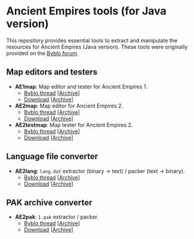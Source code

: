 # Ancient Empires tools (for Java version)

This repository provides essential tools to extract and manipulate the resources for Ancient Empires (Java version). These tools were originally provided on the [Byblo forum](https://byblo.proboards.com).

## Map editors and testers

* **AE1map**: Map editor and tester for Ancient Empires 1.
	* [Byblo thread](https://byblo.proboards.com/thread/101/tool-ae1map-editor-version-20090913) [[Archive](https://web.archive.org/web/20200512182837/https://byblo.proboards.com/thread/101/tool-ae1map-editor-version-20090913)]
	* [Download](http://users.skynet.be/fb119101/ae1/tools/AE1map20090913.rar) [[Archive](https://web.archive.org/web/20200811191335/http://users.skynet.be/fb119101/ae1/tools/AE1map20090913.rar)]
* **AE2map**: Map editor for Ancient Empires 2.
	* [Byblo thread](https://byblo.proboards.com/thread/76/tool-ae2map-editor-version-081111) [[Archive](https://web.archive.org/web/20200512182307/https://byblo.proboards.com/thread/76/tool-ae2map-editor-version-081111)]
	* [Download](http://users.skynet.be/fb119101/ae2/tools/AE2map081111.zip) [[Archive](https://web.archive.org/web/20200811173925/http://users.skynet.be/fb119101/ae2/tools/AE2map081111.zip)]
* **AE2testmap**: Map tester for Ancient Empires 2.
	* [Byblo thread](https://byblo.proboards.com/thread/77/tool-ae2map-tester-batch) [[Archive](https://web.archive.org/web/20201121190403/https://byblo.proboards.com/thread/77/tool-ae2map-tester-batch)]
	* [Download](http://users.skynet.be/fb119101/ae2/tools/AE2testmap.zip) [[Archive](https://web.archive.org/web/20201121190421/http://users.skynet.be/fb119101/ae2/tools/AE2testmap.zip)]

## Language file converter

* **AE2lang**: `lang.dat` extractor (binary → text) / packer (text → binary).
	* [Byblo thread](https://byblo.proboards.com/thread/23/tool-ae2lang-language-file-converter) [[Archive](https://web.archive.org/web/20201101162049/https://byblo.proboards.com/thread/23/tool-ae2lang-language-file-converter)]
	* [Download](http://users.skynet.be/fb119101/ae2/tools/AE2lang01b.zip) [[Archive](http://web.archive.org/web/20200907201838/http://users.skynet.be/fb119101/ae2/tools/AE2lang01b.zip)]

## PAK archive converter

* **AE2pak**: `1.pak` extractor / packer.
	* [Byblo thread](https://byblo.proboards.com/thread/25/tool-ae2pak-packer-unpacker-file) [[Archive](https://web.archive.org/web/20201101163511/https://byblo.proboards.com/thread/25/tool-ae2pak-packer-unpacker-file)]
	* [Download](http://users.skynet.be/fb119101/ae2/tools/AE2pak011b.zip) [[Archive](https://web.archive.org/web/20200907202000/http://users.skynet.be/fb119101/ae2/tools/AE2pak011b.zip)]
